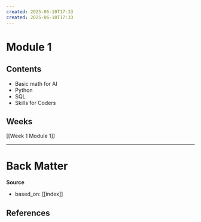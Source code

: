 ```yaml
---
created: 2025-06-10T17:33
created: 2025-06-10T17:33
---
```

# Module 1
## Contents
- Basic math for AI
- Python
- SQL
- Skills for Coders
## Weeks
[[Week 1 Module 1]]

---
# Back Matter

**Source**
- based_on: [[index]]

**References**
- 